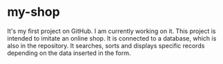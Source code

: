 # my-shop
It's my first project on GitHub. I am currently working on it.
This project is intended to imitate an online shop. It is connected to a database, which is also in the repository. It searches, sorts and displays specific records depending on the data inserted in the form.
